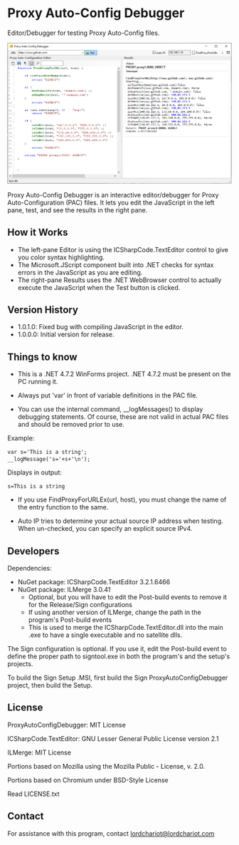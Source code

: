 # Proxy Auto-Config Debugger
Editor/Debugger for testing Proxy Auto-Config files.

 ![Screenshot 1](/docs/ScreenShot_1.png)

Proxy Auto-Config Debugger is an interactive editor/debugger for Proxy Auto-Configuration (PAC) files. It lets you edit the JavaScript in the left pane, test, and see the results in the right pane.

## How it Works
- The left-pane Editor is using the ICSharpCode.TextEditor control to give you color syntax highlighting.
- The Microsoft.JScript component built into .NET checks for syntax errors in the JavaScript as you are editing.
- The right-pane Results uses the .NET WebBrowser control to actually execute the JavaScript when the Test button is clicked.



## Version History
- 1.0.1.0: Fixed bug with compiling JavaScript in the editor.
- 1.0.0.0: Initial version for release.

## Things to know
- This is a .NET 4.7.2 WinForms project. .NET 4.7.2 must be present on the PC running it.

- Always put 'var' in front of variable definitions in the PAC file.

- You can use the internal command, __logMessages() to display debugging statements. Of course, these are not valid in actual PAC files and should be removed prior to use.

Example:

    var s='This is a string';
    __logMessage('s='+s+'\n');
  
Displays in output:

    s=This is a string

- If you use FindProxyForURLEx(url, host), you  must change the name of the entry function to the same. 

- Auto IP tries to determine your actual source IP address when testing. When un-checked, you can specify an explicit source IPv4.

## Developers
Dependencies:
- NuGet package: ICSharpCode.TextEditor 3.2.1.6466
- NuGet package: ILMerge 3.0.41
    - Optional, but you will have to edit the Post-build events to remove it for the Release/Sign configurations
    - If using another version of ILMerge, change the path in the program's Post-build events
    - This is used to merge the ICSharpCode.TextEditor.dll into the main .exe to have a single executable and no satellite dlls.

The Sign configuration is optional. If you use it, edit the Post-build event to define the proper path to signtool.exe in both the program's and the setup's projects. 

To build the Sign Setup .MSI, first build the Sign ProxyAutoConfigDebugger project, then build the Setup.

## License
ProxyAutoConfigDebugger: MIT License

ICSharpCode.TextEditor: GNU Lesser General Public License version 2.1

ILMerge: MIT License

Portions based on Mozilla using the Mozilla Public - License, v. 2.0.

Portions based on Chromium under BSD-Style License

Read LICENSE.txt

## Contact
For assistance with this program, contact lordchariot@lordchariot.com

